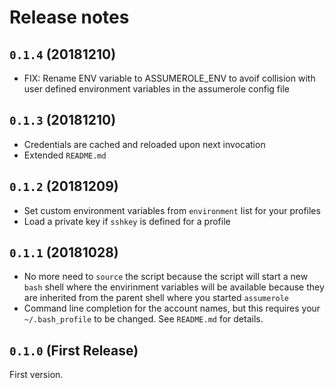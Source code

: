 # Release notes

## `0.1.4` (20181210)

* FIX: Rename ENV variable to ASSUMEROLE_ENV to avoif collision with
  user defined environment variables in the assumerole config file

## `0.1.3` (20181210)

* Credentials are cached and reloaded upon next invocation
* Extended `README.md`

## `0.1.2` (20181209)

* Set custom environment variables from `environment` list for your profiles
* Load a private key if `sshkey` is defined for a profile

## `0.1.1` (20181028)

* No more need to `source` the script because the script will start a new `bash`
  shell where the envirinment variables will be available because they are
  inherited from the parent shell where you started `assumerole`
* Command line completion for the account names, but this requires your
  `~/.bash_profile` to be changed. See `README.md` for details.
  
## `0.1.0` (First Release)

First version.



